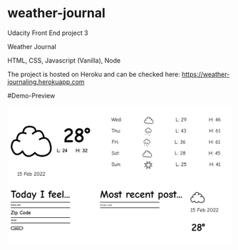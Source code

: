 # weather-journal

Udacity Front End project 3

Weather Journal

HTML, CSS, Javascript (Vanilla), Node

The project is hosted on Heroku and can be checked here: https://weather-journaling.herokuapp.com

#Demo-Preview

![Preview](website/images/weather-preview.png)
